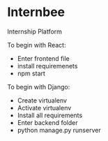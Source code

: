 # Internbee
Internship Platform

To begin with React:
- Enter frontend file
- install requiremenets
- npm start


To begin with Django:
- Create virtualenv
- Activate virtualenv
- Install all requirements
- Enter backend folder
- python manage.py runserver
